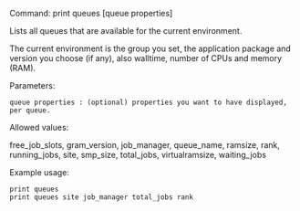 Command: print queues [queue properties]

Lists all queues that are available for the current environment.

The current environment is the group you set, the application package and version you choose (if any),
also walltime, number of CPUs and memory (RAM).

Parameters:

	queue properties : (optional) properties you want to have displayed, per queue. 

Allowed values: 

free_job_slots, gram_version, job_manager, queue_name, ramsize, rank, 
running_jobs, site, smp_size, total_jobs, virtualramsize, waiting_jobs
    
Example usage:

    print queues 
    print queues site job_manager total_jobs rank


